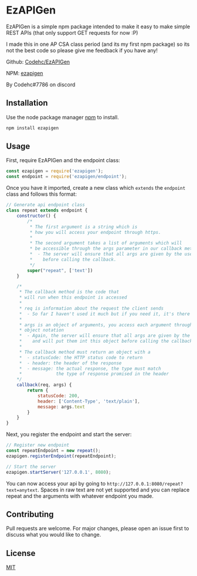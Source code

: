 # EzAPIGen

EzAPIGen is a simple npm package intended to make it easy to make simple REST APIs (that only support GET requests for now :P)

I made this in one AP CSA class period (and its my first npm package) so its not the best code so please give me feedback if you have any!

Github: [Codehc/EzAPIGen](https://github.com/Codehc/EzAPIGen)

NPM: [ezapigen](https://www.npmjs.com/package/ezapigen)

By Codehc#7786 on discord

## Installation

Use the node package manager [npm](https://docs.npmjs.com/downloading-and-installing-node-js-and-npm) to install.

```bash
npm install ezapigen
```

## Usage

First, require EzAPIGen and the endpoint class:

```javascript
const ezapigen = require('ezapigen');
const endpoint = require('ezapigen/endpoint');
```
Once you have it imported, create a new class which `extends` the `endpoint` class and follows this format:
```javascript
// Generate api endpoint class
class repeat extends endpoint {
    constructor() {
        /* 
         * The first argument is a string which is
         * how you will access your endpoint through https.
         *
         * The second argument takes a list of arguments which will
         * be accessible through the args parameter in our callback method.
         *  - The server will ensure that all args are given by the user
         *    before calling the callback.
         */
        super("repeat", ['text'])
    }

    /*
     * The callback method is the code that
     * will run when this endpoint is accessed
     * 
     * req is information about the request the client sends
     *  - So far I haven't used it much but if you need it, it's there
     * 
     * args is an object of arguments, you access each argument through standard
     * object notation
     *  - Again, the server will ensure that all args are given by the user
     *    and will put them int this object before calling the callback
     * 
     * The callback method must return an object with a
     *  - statusCode: the HTTP status code to return
     *  - header: the header of the response
     *  - message: the actual response, the type must match
     *             the type of response promised in the header
    */
    callback(req, args) {
        return {
            statusCode: 200,
            header: ['Content-Type', 'text/plain'],
            message: args.text
        }
    }
}
```
Next, you register the endpoint and start the server:
```javascript
// Register new endpoint
const repeatEndpoint = new repeat();
ezapigen.registerEndpoint(repeatEndpoint);

// Start the server
ezapigen.startServer('127.0.0.1', 8080);
```
You can now access your api by going to `http://127.0.0.1:8080/repeat?text=anytext`. Spaces in raw text are not yet supported and you can replace repeat and the arguments with whatever endpoint you made.

## Contributing
Pull requests are welcome. For major changes, please open an issue first to discuss what you would like to change.

## License
[MIT](https://choosealicense.com/licenses/mit/)